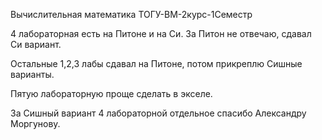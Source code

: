 Вычислительная математика ТОГУ-ВМ-2курс-1Семестр

4 лабораторная есть на Питоне и на Си. За Питон не отвечаю, сдавал Си вариант.

Остальные 1,2,3 лабы сдавал на Питоне, потом прикреплю Сишные варианты.

Пятую лабораторную проще сделать в экселе.

За Сишный вариант 4 лабораторной отдельное спасибо Александру Моргунову.


